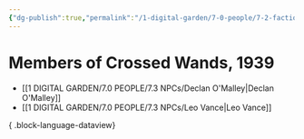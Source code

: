 ```yaml
---
{"dg-publish":true,"permalink":"/1-digital-garden/7-0-people/7-2-factions/07-2-14-crossed-wands-duelling-society/"}
---
```


# Members of Crossed Wands, 1939

- [[1 DIGITAL GARDEN/7.0 PEOPLE/7.3 NPCs/Declan O'Malley\|Declan O'Malley]]
- [[1 DIGITAL GARDEN/7.0 PEOPLE/7.3 NPCs/Leo Vance\|Leo Vance]]

{ .block-language-dataview}

